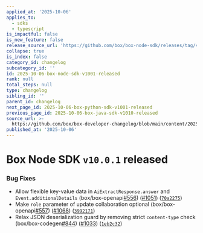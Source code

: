 ```yaml
---
applied_at: '2025-10-06'
applies_to:
  - sdks
  - typescript
is_impactful: false
is_new_feature: false
release_source_url: 'https://github.com/box/box-node-sdk/releases/tag/v10.0.1'
collapse: true
is_index: false
category_id: changelog
subcategory_id: ''
id: 2025-10-06-box-node-sdk-v1001-released
rank: null
total_steps: null
type: changelog
sibling_id: ''
parent_id: changelog
next_page_id: 2025-10-06-box-python-sdk-v1001-released
previous_page_id: 2025-10-06-box-java-sdk-v1010-released
source_url: >-
  https://github.com/box/box-developer-changelog/blob/main/content/2025/10-06-box-node-sdk-v1001-released.md
published_at: '2025-10-06'
---
```

# Box Node SDK `v10.0.1` released

### Bug Fixes

* Allow flexible key-value data in `AiExtractResponse.answer` and `Event.additionalDetails` (box/box-openapi[#556][1]) ([#1051][2]) ([`70a2275`][3])
* Make `role` parameter of update collaboration optional (box/box-openapi[#557][4]) ([#1068][5]) ([`3992171`][6])
* Relax JSON deserialization guard by removing strict `content-type` check (box/box-codegen[#844][7]) ([#1033][8]) ([`1eb2c32`][9])

[1]: https://github.com/box/box-node-sdk/issues/556

[2]: https://github.com/box/box-node-sdk/issues/1051

[3]: https://github.com/box/box-node-sdk/commit/70a2275ada40f079178166d60c7f5d0a48bd5e40

[4]: https://github.com/box/box-node-sdk/issues/557

[5]: https://github.com/box/box-node-sdk/issues/1068

[6]: https://github.com/box/box-node-sdk/commit/3992171af8587d9f43888ecd2fcbcd70a9f1b2b6

[7]: https://github.com/box/box-node-sdk/issues/844

[8]: https://github.com/box/box-node-sdk/issues/1033

[9]: https://github.com/box/box-node-sdk/commit/1eb2c32a923be1762bf9dfbb2dfdb9e5b3e78af5